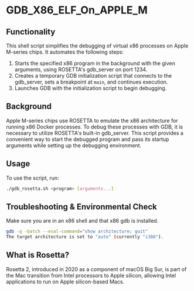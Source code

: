 # GDB_X86_ELF_On_APPLE_M

## Functionality

This shell script simplifies the debugging of virtual x86 processes on Apple M-series chips. It automates the following steps:

1. Starts the specified x86 program in the background with the given arguments, using ROSETTA's gdb_server on port 1234.
2. Creates a temporary GDB initialization script that connects to the gdb_server, sets a breakpoint at `main`, and continues execution.
3. Launches GDB with the initialization script to begin debugging.

## Background

Apple M-series chips use ROSETTA to emulate the x86 architecture for running x86 Docker processes. To debug these processes with GDB, it is necessary to utilize ROSETTA's built-in gdb_server. This script provides a convenient way to start the debugged program and pass its startup arguments while setting up the debugging environment.


## Usage

To use the script, run:


```bash
./gdb_rosetta.sh <program> [arguments...]
```


## Troubleshooting & Environmental Check

Make sure you are in an x86 shell and that x86 gdb is installed.

```bash
gdb -q -batch --eval-command="show architecture; quit"
The target architecture is set to "auto" (currently "i386").
```


## What is Rosetta?
Rosetta 2, introduced in 2020 as a component of macOS Big Sur, is part of the Mac transition from Intel processors to Apple silicon, allowing Intel applications to run on Apple silicon-based Macs.
